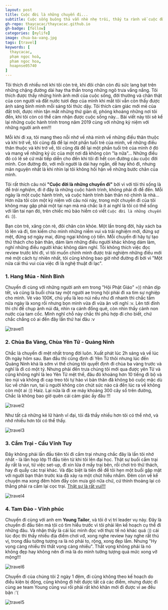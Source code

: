 ```yaml
---
layout: post
title: Cuộc đời là những chuyến đi...
subtitle: Cuộc sống buông thả vẫn nhè nhẹ trôi, thấy ta rành về cuộc đời nhưng chỉ bập bẹ thôi.
gh-repo: thaycacac/thaycacac.github.io
gh-badge: [follow]
categories: [mylife]
image: chua-ba-vang.jpg
tags: [travel]
keywords: [
  thaycacac,
  phạm ngọc hoà,
  pham ngoc hoa,
  hoapnse05740
]
---
```


Tôi thích đi nhiều nơi khi tôi còn trẻ, khi đôi chân còn đủ sức lang bạt trên những chặng đường dài hay tha thẩn trong những ngõ trưa vắng nắng. Tôi thích được thấy những hình ảnh mới của cuộc sống, đời thường và chân thật của con người và đất nước tươi đẹp của mình khi mắt tôi vẫn còn thấy được ánh sáng bình minh mỗi sáng tôi thức dậy. Tôi thích cảm giác mới mẻ của đất trời, được nhìn tận mắt những thứ giản dị, phóng khoáng những nơi tôi đến, khi tôi còn có thể cảm nhận được cuộc sống này... Bài viết này tôi sẽ kể lại những cuộc hành trình trong năm 2019 cùng với những kỷ niệm với những người anh em!!!

Mỗi khi đi xa, tôi mang theo nỗi nhớ về nhà mình về những điều thân thuộc và khi trở về, tôi cũng đã để lại một phần tuổi trẻ của mình, về những điều thân thuộc và khi trở về, tôi cũng đã để lại một phần tuổi trẻ của mình ở đó và mang về những ký ức của một nơi đã không còn "lạ nữa"... Những điều đó có lẽ sẽ cứ mãi tiếp diễn cho đến khi tôi đi hết con đường cảu cuộc đời mình. Con đường đó, với mỗi người là dài hay ngắn, dễ hay khó đi, nhưng mãn nguyện nhất là khi nhìn lại tôi không hối hận về những bước chân của mình.

Tôi rất thích câu nói **"Cuộc đời là những chuyến đi"** bởi vì với tôi thì sống là để _trải nghiệm_, đi ở đây là những cuộc hành trình, không phải đi để đến. Mỗi ngày là một cuộc hành trình, và cuộc hành trình bản thân nó chính là nhà... Hơn nữa tôi còn một kỷ niệm với câu nói này, trong một chuyến đi của tôi không may gặp phải một tai nạn mà mà chắc là ít ai nghĩ là tôi có thể sống với lần tai nạn đó, trên chiếc mũ bảo hiểm có viết `Cuộc đời là những chuyến đi` :)).

Bạn còn trẻ, xăng còn rẻ, đôi chân còn khỏe. Một lần trong đời, hãy xách ba lô lên và đi, tìm kiếm cho mình những niềm vui và trải nghiệm mới, đừng sợ mệt, đừng sợ ngày mai, đừng ngại không có tiền. Mỗi chuyến đi hãy tự tạo thử thách cho bản thân, dám làm những điều người khác không dám làm, nghĩ những điều người khác không dám nghĩ. Tôi không thích việc đọc review trước khi đi, vì tôi muốn chính mình được trải nghiệm những điều mới mẻ một cách tự nhiên nhất, tôi cũng không bao giờ nhớ đường đi bởi vì "Một nửa cái thú vui của việc đi là nghệ thuật đi lạc".

### 1. Hang Múa - Ninh Bình

Chuyến đi cùng với những người anh em trong "Hội Phật Giáo" =)) nhân dịp tết, và cũng là buổi chia tay một người ae trong hội phải đi xa tìm sự nghiệp cho mình. Vé vào 100K, chủ yếu là leo núi nếu như đi nhanh thì chắc tầm nửa ngày là xong rồi nhưng bọn mình vừa đi vừa ăn với nghỉ :v. Lên tới đỉnh thì chỉ để chụp ảnh núi đá, nhìn ra cánh đồng quê, còn nhìn thấy cảnh non nước của tam cốc. Mình nghĩ chỗ này chắc thì phù hợp đi cho biết, chứ chắc chẳng có ai đến đây lần thứ hai đâu :v

![travel1](/assets/img/travel-1.jpg)

### 2. Chùa Ba Vàng, Chùa Yên Tử - Quảng Ninh

Chắc là chuyến đi mệt nhất trong đời luôn. Xuất phát lúc 2h sáng và về lúc 0h ngày hôm sau. Ban đầu thì cũng định đi Yên Từ thôi nhưng lúc đến Quảng Ninh khá là sớm vì thế chúng tôi quyết định đi chùa ba vàng trước và nghĩ là đi có một tý. Nhưng phải đến trưa chúng tôi mới qua được yên Tử và cũng không nghĩ là leo Yên Tử mệt thế, đâu đó khoảng hơn 10 tiếng đi bộ và leo núi và không đi cap treo tôi tự hào vì bản thân đã không bỏ cuộc mặc dù lúc về chân run, tai ù người không còn chút sức nào cả đến lúc ra về không còn một ai :)) Haiz. Lại nữa là đi xe máy khoảng 300 cây số trên đường, Chắc là không bao giờ quên cái cảm giác ấy đâu !!!

![travel2](/assets/img/travel-2.jpg)

Như tất cả những kẻ lữ hành vĩ đại, tôi đã thầy nhiều hơn tôi có thể nhớ, và nhớ nhiều hơn tôi có thể thấy.

![travel3](/assets/img/travel-3.jpg)

### 3. Cắm Trại - Cầu Vĩnh Tuy

Đây không phải lần đầu tiên tôi đi cắm trại nhưng chắc đây là lần tôi nhớ nhất - là lần họp lớp 11 đầu tiên từ khi tôi lên đại học. Thật sự buổi cắm trại ấy rất là vui, từ việc set-up, đi xin lửa ở mấy trại bên, rồi chơi trò thử thách, hay đi quẩy các trại khác. Và đặc biệt là tiền đề để tôi hẹn một buổi gặp mặt với người bạn thân trước kia đã xảy ra một chút hiểu nhầm. Đêm còn về kể chuyện ma xong đêm hôm đấy còn mưa gió nữa chứ, cứ thỉnh thoảng lại có thằng phải ra cắm lại cọc trại. [Thật sự là rất vui!!!](https://youtu.be/WfYmfVHc7-8)

![travel4](/assets/img/travel-4.jpg)

### 4. Tam Đảo - Vĩnh phúc

Chuyến đi cùng với anh em **Young Tailor**, và tôi ở vị trí leader vụ này. Đây là chuyến đi đầu tiên mà tôi có tìm hiểu trước vì tôi phải lên kế hoạch cụ thể đi những đâu. Và nhận thấy là cái lúc mình đọc với thực tế nó khác quá :)) cái lúc đọc thì thấy nhiều địa điểm chơi vđ, xong nghe review hay nghe rất thú vị, trong đầu tưởng tượng ra là nó phải to, rộng, xong đẹp lắm. Nhưng "Hy vọng càng nhiều thì thất vọng càng nhiều". Thất vọng không phải là nó không đẹp hay không nên đi mà là do mình tưởng tượng quá mức xong vỡ mộng!!!

![travel6](/assets/img/travel-6.jpg)

Chuyến đi của chúng tôi 2 ngày 1 đêm, đi cũng không theo kế hoạch do điều kiện bị động, cũng không đi hết được tất cả các điểm, nhưng được đi cùng ae team Young cũng vui rồi phải rất khó khăn mới đi được vì ae đều bận :'(

![travel5](/assets/img/travel-5.jpg)
